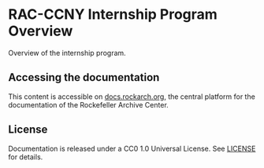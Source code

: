 # RAC-CCNY Internship Program Overview
Overview of the internship program.

## Accessing the documentation
This content is accessible on [docs.rockarch.org](https://docs.rockarch.org), the central platform for the documentation of the Rockefeller Archive Center.

## License
Documentation is released under a CC0 1.0 Universal License. See [LICENSE](LICENSE.md) for details.
